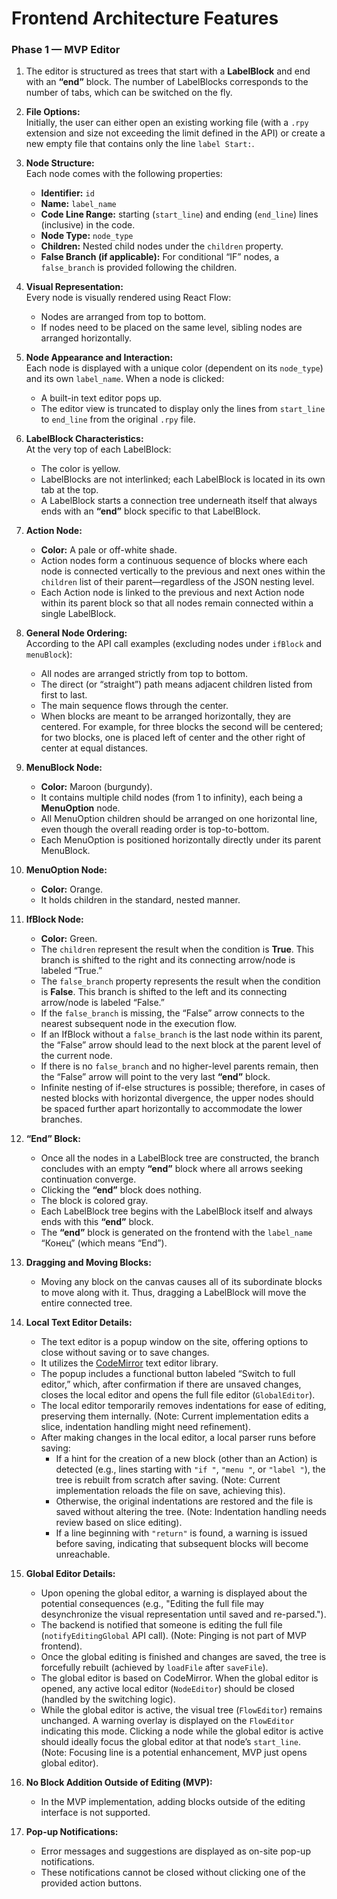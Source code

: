 # Frontend Architecture Features

### Phase 1 — MVP Editor

1. The editor is structured as trees that start with a **LabelBlock** and end with an **“end”** block. The number of LabelBlocks corresponds to the number of tabs, which can be switched on the fly.

2. **File Options:**  
   Initially, the user can either open an existing working file (with a `.rpy` extension and size not exceeding the limit defined in the API) or create a new empty file that contains only the line `label Start:`.

3. **Node Structure:**  
   Each node comes with the following properties:
   - **Identifier:** `id`
   - **Name:** `label_name`
   - **Code Line Range:** starting (`start_line`) and ending (`end_line`) lines (inclusive) in the code.
   - **Node Type:** `node_type`
   - **Children:** Nested child nodes under the `children` property.
   - **False Branch (if applicable):** For conditional “IF” nodes, a `false_branch` is provided following the children.

4. **Visual Representation:**  
   Every node is visually rendered using React Flow:
   - Nodes are arranged from top to bottom.
   - If nodes need to be placed on the same level, sibling nodes are arranged horizontally.

5. **Node Appearance and Interaction:**  
   Each node is displayed with a unique color (dependent on its `node_type`) and its own `label_name`. When a node is clicked:
   - A built-in text editor pops up.
   - The editor view is truncated to display only the lines from `start_line` to `end_line` from the original `.rpy` file.

6. **LabelBlock Characteristics:**  
   At the very top of each LabelBlock:
   - The color is yellow.
   - LabelBlocks are not interlinked; each LabelBlock is located in its own tab at the top.
   - A LabelBlock starts a connection tree underneath itself that always ends with an **“end”** block specific to that LabelBlock.

7. **Action Node:**  
   - **Color:** A pale or off-white shade.
   - Action nodes form a continuous sequence of blocks where each node is connected vertically to the previous and next ones within the `children` list of their parent—regardless of the JSON nesting level.
   - Each Action node is linked to the previous and next Action node within its parent block so that all nodes remain connected within a single LabelBlock.

8. **General Node Ordering:**  
   According to the API call examples (excluding nodes under `ifBlock` and `menuBlock`):
   - All nodes are arranged strictly from top to bottom.
   - The direct (or “straight”) path means adjacent children listed from first to last.
   - The main sequence flows through the center.
   - When blocks are meant to be arranged horizontally, they are centered. For example, for three blocks the second will be centered; for two blocks, one is placed left of center and the other right of center at equal distances.

9. **MenuBlock Node:**  
   - **Color:** Maroon (burgundy).
   - It contains multiple child nodes (from 1 to infinity), each being a **MenuOption** node.
   - All MenuOption children should be arranged on one horizontal line, even though the overall reading order is top-to-bottom.
   - Each MenuOption is positioned horizontally directly under its parent MenuBlock.

10. **MenuOption Node:**  
    - **Color:** Orange.
    - It holds children in the standard, nested manner.

11. **IfBlock Node:**  
    - **Color:** Green.
    - The `children` represent the result when the condition is **True**. This branch is shifted to the right and its connecting arrow/node is labeled “True.”
    - The `false_branch` property represents the result when the condition is **False**. This branch is shifted to the left and its connecting arrow/node is labeled “False.”
    - If the `false_branch` is missing, the “False” arrow connects to the nearest subsequent node in the execution flow.
    - If an IfBlock without a `false_branch` is the last node within its parent, the “False” arrow should lead to the next block at the parent level of the current node.
    - If there is no `false_branch` and no higher-level parents remain, then the “False” arrow will point to the very last **“end”** block.
    - Infinite nesting of if-else structures is possible; therefore, in cases of nested blocks with horizontal divergence, the upper nodes should be spaced further apart horizontally to accommodate the lower branches.

12. **“End” Block:**  
    - Once all the nodes in a LabelBlock tree are constructed, the branch concludes with an empty **“end”** block where all arrows seeking continuation converge.
    - Clicking the **“end”** block does nothing.
    - The block is colored gray.
    - Each LabelBlock tree begins with the LabelBlock itself and always ends with this **“end”** block.
    - The **“end”** block is generated on the frontend with the `label_name` “Конец” (which means “End”).

13. **Dragging and Moving Blocks:**  
    - Moving any block on the canvas causes all of its subordinate blocks to move along with it. Thus, dragging a LabelBlock will move the entire connected tree.

14. **Local Text Editor Details:**  
    - The text editor is a popup window on the site, offering options to close without saving or to save changes.
    - It utilizes the [CodeMirror](https://www.npmjs.com/package/%40uiw/react-codemirror?activeTab=readme) text editor library.
    - The popup includes a functional button labeled “Switch to full editor,” which, after confirmation if there are unsaved changes, closes the local editor and opens the full file editor (`GlobalEditor`).
    - The local editor temporarily removes indentations for ease of editing, preserving them internally. (Note: Current implementation edits a slice, indentation handling might need refinement).
    - After making changes in the local editor, a local parser runs before saving:
      - If a hint for the creation of a new block (other than an Action) is detected (e.g., lines starting with `"if "`, `"menu "`, or `"label "`), the tree is rebuilt from scratch after saving. (Note: Current implementation reloads the file on save, achieving this).
      - Otherwise, the original indentations are restored and the file is saved without altering the tree. (Note: Indentation handling needs review based on slice editing).
      - If a line beginning with `"return"` is found, a warning is issued before saving, indicating that subsequent blocks will become unreachable.

15. **Global Editor Details:**  
    - Upon opening the global editor, a warning is displayed about the potential consequences (e.g., "Editing the full file may desynchronize the visual representation until saved and re-parsed.").
    - The backend is notified that someone is editing the full file (`notifyEditingGlobal` API call). (Note: Pinging is not part of MVP frontend).
    - Once the global editing is finished and changes are saved, the tree is forcefully rebuilt (achieved by `loadFile` after `saveFile`).
    - The global editor is based on CodeMirror. When the global editor is opened, any active local editor (`NodeEditor`) should be closed (handled by the switching logic).
    - While the global editor is active, the visual tree (`FlowEditor`) remains unchanged. A warning overlay is displayed on the `FlowEditor` indicating this mode. Clicking a node while the global editor is active should ideally focus the global editor at that node’s `start_line`. (Note: Focusing line is a potential enhancement, MVP just opens global editor).

16. **No Block Addition Outside of Editing (MVP):**  
    - In the MVP implementation, adding blocks outside of the editing interface is not supported.

17. **Pop-up Notifications:**  
    - Error messages and suggestions are displayed as on-site pop-up notifications.
    - These notifications cannot be closed without clicking one of the provided action buttons.

